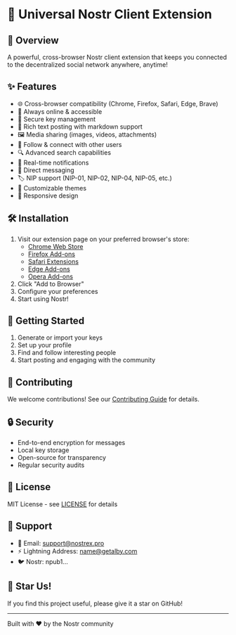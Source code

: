 # 🌟 Universal Nostr Client Extension

## 🚀 Overview
A powerful, cross-browser Nostr client extension that keeps you connected to the decentralized social network anywhere, anytime!

## ✨ Features
- 🌐 Cross-browser compatibility (Chrome, Firefox, Safari, Edge, Brave)
- 💫 Always online & accessible
- 🔐 Secure key management
- 📝 Rich text posting with markdown support
- 🖼️ Media sharing (images, videos, attachments)
- 👥 Follow & connect with other users
- 🔍 Advanced search capabilities
- 🔔 Real-time notifications
- 💬 Direct messaging
- 🏷️ NIP support (NIP-01, NIP-02, NIP-04, NIP-05, etc.)
- 🌈 Customizable themes
- 📱 Responsive design

## 🛠️ Installation
1. Visit our extension page on your preferred browser's store:
   - [Chrome Web Store]()
   - [Firefox Add-ons]()
   - [Safari Extensions]()
   - [Edge Add-ons]()
   - [Opera Add-ons]()
2. Click "Add to Browser"
3. Configure your preferences
4. Start using Nostr!

## 🔑 Getting Started
1. Generate or import your keys
2. Set up your profile
3. Find and follow interesting people
4. Start posting and engaging with the community

## 🤝 Contributing
We welcome contributions! See our [Contributing Guide](CONTRIBUTING.md) for details.

## 🔒 Security
- End-to-end encryption for messages
- Local key storage
- Open-source for transparency
- Regular security audits

## 📜 License
MIT License - see [LICENSE](LICENSE) for details

## 💖 Support
- 📧 Email: support@nostrex.pro
- ⚡ Lightning Address: name@getalby.com
- 🐦 Nostr: npub1...

## 🌟 Star Us!
If you find this project useful, please give it a star on GitHub!

---
Built with ❤️ by the Nostr community
